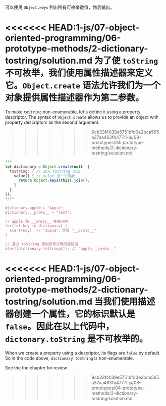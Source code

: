 
可以使用 `Object.keys` 列出所有可枚举键值，然后输出。

<<<<<<< HEAD:1-js/07-object-oriented-programming/06-prototype-methods/2-dictionary-tostring/solution.md
为了使 `toString` 不可枚举，我们使用属性描述器来定义它。`Object.create` 语法允许我们为一个对象提供属性描述器作为第二参数。
=======
To make `toString` non-enumerable, let's define it using a property descriptor. The syntax of `Object.create` allows us to provide an object with property descriptors as the second argument.
>>>>>>> 9cb33f4039e5751bfd0e2bca565a37aa463fb477:1-js/08-prototypes/04-prototype-methods/2-dictionary-tostring/solution.md

```js run
*!*
let dictionary = Object.create(null, {
  toString: { // 定义 toString 方法
    value() { // value 是一个函数
      return Object.keys(this).join();
    }
  }
});
*/!*

dictionary.apple = "Apple";
dictionary.__proto__ = "test";

// apple 和 __proto__ 在循环内
for(let key in dictionary) {
  alert(key); // "apple"，然后 "__proto__"
}  

// 通过 toString 得到逗号分隔的属性值
alert(dictionary.toString()); // "apple,__proto__"
```

<<<<<<< HEAD:1-js/07-object-oriented-programming/06-prototype-methods/2-dictionary-tostring/solution.md
当我们使用描述器创建一个属性，它的标识默认是 `false`。因此在以上代码中，`dictonary.toString` 是不可枚举的。
=======
When we create a property using a descriptor, its flags are `false` by default. So in the code above, `dictionary.toString` is non-enumerable.

See the the chapter [](info:property-descriptors) for review.
>>>>>>> 9cb33f4039e5751bfd0e2bca565a37aa463fb477:1-js/08-prototypes/04-prototype-methods/2-dictionary-tostring/solution.md
